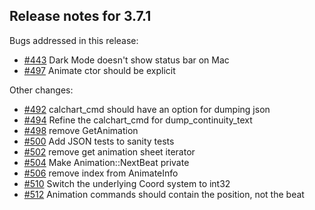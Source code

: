 ## Release notes for 3.7.1

Bugs addressed in this release:

* [#443](../../issues/443) Dark Mode doesn't show status bar on Mac
* [#497](../../issues/497) Animate ctor should be explicit

Other changes:

* [#492](../../issues/492) calchart_cmd should have an option for dumping json
* [#494](../../issues/494) Refine the calchart_cmd for dump_continuity_text
* [#498](../../issues/498) remove GetAnimation
* [#500](../../issues/500) Add JSON tests to sanity tests
* [#502](../../issues/502) remove get animation sheet iterator
* [#504](../../issues/504) Make Animation::NextBeat private
* [#506](../../issues/506) remove index from AnimateInfo
* [#510](../../issues/510) Switch the underlying Coord system to int32
* [#512](../../issues/512) Animation commands should contain the position, not the beat

